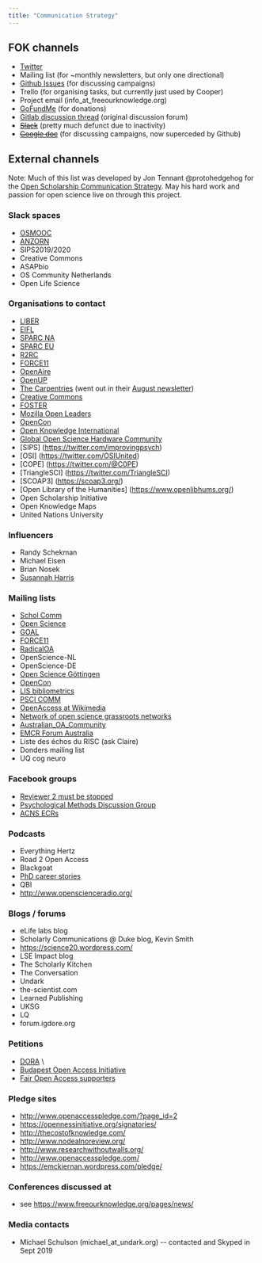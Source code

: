 ```yaml
---
title: "Communication Strategy"
---
```


## FOK channels
* [Twitter](https://twitter.com/projectfok)
* Mailing list (for ~monthly newsletters, but only one directional)
* [Github Issues](https://github.com/FreeOurKnowledge/discussion/issues) (for discussing campaigns)
* Trello (for organising tasks, but currently just used by Cooper)
* Project email (info_at_freeourknowledge.org)
* [GoFundMe](https://gf.me/u/yw45tk) (for donations)
* [Gitlab discussion thread](https://gitlab.com/publishing-reform/discussion/-/issues/78) (original discussion forum)
* ~~[Slack](https://join.slack.com/t/freeourknowledge/shared_invite/zt-5vknfa01-8d6ytqNM92X9NwaptisVyg)~~ (pretty much defunct due to inactivity)
* ~~[Google doc](https://docs.google.com/document/d/1imcjyJzcxlP2CGag7jj7tx06Vs1bSoxJ4rdJwkLsuZU/edit)~~ (for discussing campaigns, now superceded by Github)

## External channels
Note: Much of this list was developed by Jon Tennant @protohedgehog for the [Open Scholarship Communication Strategy](https://github.com/Open-Scholarship-Strategy/site/edit/master/Communication_Strategy.md). May his hard work and passion for open science live on through this project.

### Slack spaces
* [OSMOOC](https://join.slack.com/t/openmooc-ers/shared_invite/zt-ed38jij8-ui8S_LUaCvN5Xmf4Ivtvrw)
* [ANZORN](https://app.slack.com/client/TECNVNQHK/C018L79MW9X/thread/C018L79MW9X-1599112813.000600)
* SIPS2019/2020 
* Creative Commons 
* ASAPbio
* OS Community Netherlands
* Open Life Science

### Organisations to contact
* [LIBER](https://twitter.com/LIBEReurope)
* [EIFL](https://twitter.com/EIFLnet)
* [SPARC NA](https://twitter.com/sparc_na)
* [SPARC EU](https://twitter.com/sparc_eu)
* [R2RC](https://twitter.com/R2RC)
* [FORCE11](https://twitter.com/force11rescomm)
* [OpenAire](https://twitter.com/OpenAIRE_eu)
* [OpenUP](https://twitter.com/projectopenup)
* [The Carpentries](https://twitter.com/thecarpentries) (went out in their [August newsletter](https://twitter.com/thecarpentries/status/1024180602805932032))
* [Creative Commons](https://twitter.com/creativecommons)
* [FOSTER](https://twitter.com/fosterscience)
* [Mozilla Open Leaders](https://twitter.com/mozopenleaders)
* [OpenCon](https://twitter.com/open_con)
* [Open Knowledge International](https://twitter.com/OKFN)
* [Global Open Science Hardware Community](https://twitter.com/GOSHCommunity)
* [SIPS] (https://twitter.com/improvingpsych)
* [OSI] (https://twitter.com/OSIUnited)
* [COPE] (https://twitter.com/@C0PE)
* [TriangleSCI] (https://twitter.com/TriangleSCI)
* [SCOAP3] (https://scoap3.org/)
* [Open Library of the Humanities] (https://www.openlibhums.org/)
* Open Scholarship Initiative
* Open Knowledge Maps 
* United Nations University

### Influencers
* Randy Schekman
* Michael Eisen
* Brian Nosek
* [Susannah Harris](https://twitter.com/CoopSmout/status/1301453772057534464?s=20)

### Mailing lists

* [Schol Comm](mailto:scholcomm@lists.ala.org) 
* [Open Science](mailto:open-science@lists.okfn.org) 
* [GOAL](http://mailman.ecs.soton.ac.uk/pipermail/goal/)
* [FORCE11](mailto:f11discussion@force11.org) 
* [RadicalOA](mailto:RADICALOPENACCESS@JISCMAIL.AC.UK) 
* OpenScience-NL 
* OpenScience-DE
* [Open Science Göttingen](https://listserv.gwdg.de/mailman/listinfo/openscience) 
* [OpenCon](https://groups.google.com/group/opencon-discussion-list) 
* [LIS bibliometrics](mailto:LIS-BIBLIOMETRICS@JISCMAIL.AC.UK)
* [PSCI COMM](https://www.jiscmail.ac.uk/cgi-bin/webadmin?A0=psci-com) 
* [OpenAccess at Wikimedia](https://lists.wikimedia.org/mailman/listinfo/openaccess)
* [Network of open science grassroots networks](network-of-open-science-grassroots-networks@cos.io)
* [Australian_OA_Community](australian_oa_community@mailman.anu.edu.au)
* [EMCR Forum Australia](EMCR@science.org.au)
* Liste des échos du RISC (ask Claire)
* Donders mailing list
* UQ cog neuro

### Facebook groups
* [Reviewer 2 must be stopped](https://www.facebook.com/groups/reviewer2/)
* [Psychological Methods Discussion Group](https://www.facebook.com/groups/853552931365745/)
* [ACNS ECRs](https://www.facebook.com/groups/acns.ecr.group/)

### Podcasts
* Everything Hertz 
* Road 2 Open Access 
* Blackgoat
* [PhD career stories](https://phdcareerstories.com/) 
* QBI
* http://www.openscienceradio.org/

### Blogs / forums
* eLife labs blog
* Scholarly Communications @ Duke blog, Kevin Smith
* https://science20.wordpress.com/
* LSE Impact blog
* The Scholarly Kitchen
* The Conversation
* Undark
* the-scientist.com
* Learned Publishing
* UKSG
* LQ
* forum.igdore.org

### Petitions
* [DORA](https://sfdora.org/signers/) \
* [Budapest Open Access Initiative](https://www.budapestopenaccessinitiative.org/list_signatures) 
* [Fair Open Access supporters](https://gitlab.com/publishing-reform/discussion/blob/master/Fair%20Open%20Access/List%20of%20supporters%20of%20Fair%20Open%20Access.md)

### Pledge sites
* http://www.openaccesspledge.com/?page_id=2
* https://opennessinitiative.org/signatories/
* http://thecostofknowledge.com/
* http://www.nodealnoreview.org/
* http://www.researchwithoutwalls.org/
* http://www.openaccesspledge.com/
* https://emckiernan.wordpress.com/pledge/

### Conferences discussed at 
* see https://www.freeourknowledge.org/pages/news/

### Media contacts
* Michael Schulson (michael_at_undark.org) -- contacted and Skyped in Sept 2019
